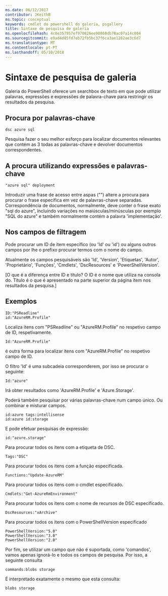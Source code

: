 ```yaml
---
ms.date: 06/12/2017
contributor: JKeithB
ms.topic: conceptual
keywords: cmdlet do powershell do galeria, psgallery
title: Sintaxe de pesquisa de galeria
ms.openlocfilehash: 4c0e357957ef970826ee90868db78ac07a14c804
ms.sourcegitcommit: e9ad4d85fd7eb72fb5bc37f6ca3ae1282ae3c6d7
ms.translationtype: MT
ms.contentlocale: pt-PT
ms.lasthandoff: 05/10/2018
---
```

# <a name="gallery-search-syntax"></a>Sintaxe de pesquisa de galeria

Galeria do PowerShell oferece um searchbox de texto em que pode utilizar palavras, expressões e expressões de palavra-chave para restringir os resultados da pesquisa.

## <a name="search-by-keywords"></a>Procura por palavras-chave

    dsc azure sql

Pesquisa fazer o seu melhor esforço para localizar documentos relevantes que contém as 3 todas as palavras-chave e devolver documentos correspondentes.

## <a name="search-using-phrases-and-keywords"></a>A procura utilizando expressões e palavras-chave

    "azure sql" deployment

Introduzir uma frase de acesso entre aspas ("") altere a procura para procurar o frase específica em vez de palavras-chave separadas.
Correspondência de documentos, normalmente, deve conter o frase exato "sql do azure", incluindo variações no maiúsculas/minúsculas por exemplo "SQL do azure" e também normalmente contém a palavra 'implementação'.

## <a name="filtering-on-fields"></a>Nos campos de filtragem

Pode procurar um ID de item específico (ou 'Id' ou 'id') ou alguns outros campos por lhe o prefixo procurar termos com o nome do campo.

Atualmente os campos pesquisáveis são 'Id', 'Version', 'Etiquetas', 'Autor', 'Proprietário', 'Funções', 'Cmdlets', 'DscResources' e 'PowerShellVersion'.

[O que é a diferença entre ID e título? O ID é o nome que utiliza na consola do. Título é o que é apresentado na parte superior da página item nos resultados da pesquisa.]

## <a name="examples"></a>Exemplos

    ID:"PSReadline"
    id:"AzureRM.Profile"

Localiza itens com "PSReadline" ou "AzureRM.Profile" no respetivo campo de ID, respetivamente.

    Id:"AzureRM.Profile"

é outra forma para localizar itens com "AzureRM.Profile" no respetivo campo de ID.

O filtro 'Id' é uma subcadeia corresponderem, por isso se procurar o seguinte:

    Id:"azure"

Irá obter resultados como 'AzureRM.Profile' e 'Azure.Storage'.

Poderá também pesquisar por várias palavras-chave num campo único. Ou combinar e misturar campos.

    id:azure tags:intellisense
    id:azure id:storage

E pode efetuar pesquisas de expressão:

    id:"azure.storage"


Para procurar todos os itens com a etiqueta de DSC.

    Tags:"DSC"

Para procurar todos os itens com a função especificada.

    Functions:"Update-AzureRM"

Para procurar todos os itens com o cmdlet especificado.

    Cmdlets:"Get-AzureRmEnvironment"

Para procurar todos os itens com o nome de recursos de DSC especificado.

    DscResources:"xArchive"

Para procurar todos os itens com o PowerShellVersion especificado

    PowerShellVersion:"5.0"
    PowerShellVersion:"3.0"
    PowerShellVersion:"2.0"


Por fim, se utilizar um campo que não é suportada, como 'comandos', vamos apenas ignorá-lo e todos os campos de pesquisa. Por isso, a seguinte consulta

    commands:blobs storage

É interpretado exatamente o mesmo que esta consulta:

    blobs storage